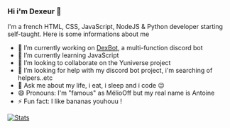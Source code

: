 ### Hi i'm Dexeur 👋

I'm a french HTML, CSS, JavaScript, NodeJS & Python developer starting self-taught. Here is some informations about me

- 🔭 I’m currently working on [DexBot](https://discord.gg/5M9vCGqQwT), a multi-function discord bot
- 🌱 I’m currently learning JavaScript
- 👯 I’m looking to collaborate on the Yuniverse project
- 🤔 I’m looking for help with my discord bot project, i'm searching of helpers..etc
- 💬 Ask me about my life, i eat, i sleep and i code 😉
- 😄 Pronouns: I'm "famous" as MélioOff but my real name is Antoine
- ⚡ Fun fact: I like bananas youhouu ! 
ᅠ
    
[![Stats](https://github-readme-stats.vercel.app/api?username=meliooff&hide=contribs&show_icons=true&theme=dark)](https://github-readme-stats.vercel.app/api?username=meliooff&hide=contribs&show_icons=true&theme=dark)
